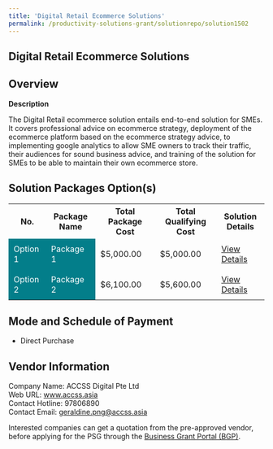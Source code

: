 ```yaml
---
title: 'Digital Retail Ecommerce Solutions'
permalink: /productivity-solutions-grant/solutionrepo/solution1502
---
```


## Digital Retail Ecommerce Solutions

## Overview

**Description**

The Digital Retail ecommerce solution entails end-to-end solution for SMEs. It covers professional advice on ecommerce strategy, deployment of the ecommerce platform based on the ecommerce strategy advice, to implementing google analytics to allow SME owners to track their traffic, their audiences for sound business advice, and training of the solution for SMEs to be able to maintain their own ecommerce store.

## Solution Packages Option(s)

<table>
<tr>
<th><b>No.</b></th>
<th><b>Package Name</b></th>
<th><b>Total Package Cost</b></th>
<th><b>Total Qualifying Cost</b></th>
<th><b>Solution Details</b></th>
</tr>
<tr>
<td style='padding: 10px; background-color: #037E8A; color: #FFFFFF;'>Option 1</td>
<td style='padding: 10px; background-color: #037E8A; color: #FFFFFF;'>Package 1</td>
<td style='padding: 10px;'>$5,000.00</td>
<td style='padding: 10px;'>$5,000.00</td>
<td style='padding: 10px;'><a href='/images/psg/ACCSS_Digital_Retail_Ecommerce_Desensitised_Annex3_Part1.pdf' target='_blank'>View Details</a></td>
</tr>
<tr>
<td style='padding: 10px; background-color: #037E8A; color: #FFFFFF;'>Option 2</td>
<td style='padding: 10px; background-color: #037E8A; color: #FFFFFF;'>Package 2</td>
<td style='padding: 10px;'>$6,100.00</td>
<td style='padding: 10px;'>$5,600.00</td>
<td style='padding: 10px;'><a href='/images/psg/ACCSS_Digital_Retail_Ecommerce_Desensitised_Annex3_Part2.pdf' target='_blank'>View Details</a></td>
</tr>
</table>

## Mode and Schedule of Payment

 - Direct Purchase

## Vendor Information

 Company Name: ACCSS Digital Pte Ltd<br>Web URL: www.accss.asia <br>Contact Hotline: 97806890 <br>Contact Email: geraldine.png@accss.asia <br>

Interested companies can get a quotation from the pre-approved vendor, before applying for the PSG through the <a href='https://www.businessgrants.gov.sg/' target='_blank' rel='noopener'>Business Grant Portal (BGP)</a>.

<script src="/jquery/resize-tables.js"></script>
